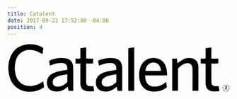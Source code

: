 ```yaml
---
title: Catalent
date: 2017-09-22 17:52:00 -04:00
position: 4
---
```


<svg version="1.1" id="Layer_1" xmlns="http://www.w3.org/2000/svg" xmlns:xlink="http://www.w3.org/1999/xlink" x="0px" y="0px"
	 viewBox="0 0 762 170" style="enable-background:new 0 0 762 170;" xml:space="preserve">
<g>
	<path d="M120,37.2c-8.2-3.9-15.9-8.6-24.3-11.2c-18.2-5.6-35.9-4.2-51.4,8.4c-9,7.3-13.9,17.3-16.5,28.4
		C23.8,80.4,24,97.9,30.3,115c8.3,22.5,28.2,33.2,51.5,31.5c13.9-1,26.2-6,37.6-13.7c0.7-0.4,1.3-0.8,2-1.2c0.2-0.1,0.4,0,1-0.1
		c0.9,6,2,12.1,2.7,18.2c0.1,0.9-1.2,2.3-2.2,2.9c-15.3,9.9-32.1,14.4-50.3,13.6c-14.4-0.6-27.8-4.6-39.5-13.1
		c-14.5-10.6-23-25.1-26.9-42.4C1.1,87.9,1.8,65.4,11.7,44C23,19.6,42.7,6.7,69.3,4.1c17.7-1.7,34.5,1.2,50.1,10.2
		c2.6,1.5,3.7,3.1,3.1,6.2C121.4,26.2,120.7,32,120,37.2z"/>
	<path d="M312.8,77.1c-0.9-5.5-1.8-10.6-2.5-15.7c-0.1-0.7,0.9-2,1.7-2.3c17.3-7.1,35.2-10.3,53.9-7.4c16.1,2.4,25.5,12.9,26.4,29.4
		c0.4,7.8,0.2,15.5,0.2,23.3c0,18.3,0,36.5,0,54.8c0,1.2,0,2.5,0,4.2c-5,0-9.8,0.1-14.6-0.1c-0.7,0-1.7-1.6-1.9-2.6
		c-0.8-3.8-1.3-7.7-2-12.1c-2.6,2.2-4.6,4.1-6.8,5.8c-13.4,10.4-28.4,14-44.8,9.4c-15.1-4.2-20.9-17.8-19.9-31.8
		c1.1-15.7,10.7-24.7,24.2-30.4c11.9-5,24.6-7.1,37.3-8.8c1.1-0.1,2.2-0.4,3.3-0.5c5.2-0.8,5.2-0.8,5.1-6.1
		C372.1,75,366,68.8,354.8,68c-13-0.9-25.2,2.4-37.1,7.1C316.2,75.7,314.8,76.3,312.8,77.1z M372.4,106.9
		c-6.2,0.9-11.8,1.6-17.3,2.6c-8.6,1.7-17.1,3.8-24.5,9c-6.8,4.7-9.9,13-7.6,20.4c2.1,6.7,7.8,10.3,16.8,10.1
		c12.7-0.2,22.7-6.3,31.6-14.7c0.5-0.5,0.9-1.4,1-2.1C372.4,124,372.4,115.8,372.4,106.9z"/>
	<path d="M145.3,77.1c-0.9-5.3-1.7-10.3-2.4-15.3c-0.1-0.8,0.8-2.3,1.6-2.6c17.1-7.2,34.9-10.2,53.5-7.6c15.9,2.2,26,12.7,26.6,28.8
		c0.6,14.6,0.3,29.3,0.4,43.9c0,11.8-0.1,23.7,0.1,35.5c0,3-0.9,3.9-3.8,3.7c-4-0.2-8.1-0.1-12.4-0.1c-0.8-4.8-1.6-9.5-2.5-14.9
		c-1.5,1.3-2.5,2.2-3.5,3.1c-13.4,12.1-28.9,16.8-46.5,12.6c-12.9-3.1-20.6-13.1-21.3-26.3c-0.9-17.7,6.8-29.3,24.2-36.4
		c11.9-4.8,24.4-7,37-8.8c1.1-0.2,2.2-0.3,3.3-0.5c5.5-0.9,5.5-0.9,5.3-6.5c-0.4-10.9-6.5-17-17.2-17.7c-13.9-1-26.7,2.8-39.3,7.9
		C147.3,76.3,146.5,76.6,145.3,77.1z M204.8,106.7c-7.6,1.3-14.7,2.2-21.7,3.7c-7.9,1.7-15.7,4.2-22,9.6c-5.8,4.9-7.9,12.8-5.4,19.6
		c2.3,6.1,7.6,9.3,15.7,9.3c13,0,23.3-5.9,32.3-14.7c0.6-0.6,1.1-1.8,1.1-2.7C204.8,123.7,204.8,115.7,204.8,106.7z"/>
	<path d="M546.4,110.2c-25.8,0-50.5,0-75.3,0c-1.2,20.3,9.3,40.5,36,38.3c12.1-1,22.5-5.8,32.1-12.9c1-0.7,2-1.4,3.5-2.4
		c0.9,5.8,1.9,11.2,2.5,16.6c0.1,0.9-1.1,2.3-2.1,3c-13.6,9.9-28.9,13.6-45.5,12.7c-14-0.7-26.1-5.6-35.2-16.6
		c-6.8-8.3-10-18.1-11.3-28.5c-1.6-13.2-1-26.3,3.8-38.9c13.8-36.1,54.3-36.8,72.8-21.6c9.8,8.1,14.7,18.9,16.8,31.1
		C545.5,97.1,545.7,103.4,546.4,110.2z M525,94.7c-1.4-17.3-10.5-28.1-25.7-28.4c-16.7-0.3-26.3,14.3-27.5,28.4
		C489.6,94.7,507.3,94.7,525,94.7z"/>
	<path d="M581.7,68.4c6-4.1,11.2-8.1,16.9-11.5c10-5.9,20.9-7.6,32.3-5.3c13.6,2.8,22,14,22.1,29.6c0.1,26.4,0,52.7,0,79.1
		c0,0.9-0.1,1.8-0.2,2.9c-6.6,0-13.1,0-19.9,0c0-1.3,0-2.4,0-3.5c0-23.7,0-47.3,0-71c0-16.5-10.6-24-26.3-18.4
		c-8.8,3.1-15.9,8.8-22.2,15.5c-0.8,0.8-1.1,2.4-1.1,3.7c-0.1,23.2-0.1,46.4-0.1,69.6c0,1.2,0,2.5,0,4c-6.7,0-13.1,0-19.8,0
		c0-36.6,0-73.1,0-110c5.1,0,10.2,0,15.6,0C579.9,58.1,580.7,63.1,581.7,68.4z"/>
	<path d="M292.9,52.9c0,5.7,0,10.9,0,16.6c-1.2,0.1-2.3,0.2-3.5,0.2c-5.7,0-11.5,0.1-17.2,0c-2.1,0-3,0.7-3,2.9
		c0.1,20.5-0.1,41,0.1,61.5c0.1,8.6,5,13,14.1,13.3c3.5,0.1,6.9,0,10.7,0c0.4,2.4,0.8,5.2,1.2,7.9c0.4,2.7,0.8,5.5,1.3,8.6
		c-10.5,1.4-20.6,2.2-30.5-0.8c-9.5-2.9-14.7-9.6-16.1-19.3c-0.4-2.9-0.6-5.8-0.6-8.7c-0.1-20.4,0-40.8,0-61.2c0-1.2,0-2.4,0-4.1
		c-5.6,0-11,0-16.6,0c0-5.8,0-11.1,0-16.9c5.3,0,10.7,0,16.4,0c0.1-1.6,0.2-2.8,0.2-4c0-9.6,0.1-19.2,0-28.7c0-2.2,0.4-3.1,2.9-3.4
		c5.5-0.6,10.9-1.6,16.8-2.5c0.1,1.3,0.2,2.5,0.3,3.7c0,10.5,0.1,21,0,31.4c0,2.7,0.8,3.5,3.4,3.4C279.2,52.7,285.8,52.9,292.9,52.9
		z"/>
	<path d="M697.3,14.4c0,12.8,0,25.4,0,38.4c8,0,15.7,0,23.8,0c0,5.3,0.1,10.3-0.1,15.2c0,0.6-1.8,1.7-2.8,1.7
		c-5.6,0.2-11.3,0.1-16.9,0.1c-1.2,0-2.4,0.1-3.9,0.2c0,1.3,0,2.3,0,3.3c0,19.8,0,39.7,0,59.5c0,9.8,4.6,14.5,14.5,14.7
		c3.3,0.1,6.7,0,10.4,0c0.8,5.2,1.7,10.7,2.6,16.5c-11,1.5-21.4,2.3-31.5-1.1c-9-3-13.7-9.8-15.1-19c-0.4-2.9-0.6-5.8-0.6-8.7
		c-0.1-20.1,0-40.1,0-60.2c0-5.2,0-5.2-5.4-5.2c-3,0-6.1,0.1-9.1-0.1c-0.8-0.1-2.2-1.1-2.2-1.7c-0.2-4.9-0.1-9.9-0.1-15.1
		c4.8,0,9.2-0.1,13.6,0c2.5,0.1,3.3-0.7,3.3-3.2c-0.1-9.8,0-19.6-0.1-29.4c0-2.2,0.4-3.2,2.9-3.4C685.9,16.3,691.4,15.3,697.3,14.4z
		"/>
	<path d="M433.5,14.4c0,2.2,0,4.2,0,6.2c0,46.1,0,92.2,0,138.3c0,4.5,0,4.5-4.4,4.5c-4.2,0-8.4-0.2-12.5,0c-3,0.2-3.5-1-3.5-3.7
		c0.1-10.4,0.1-20.7,0.1-31.1c0-35.7,0-71.5-0.1-107.2c0-3.1,0.8-4.3,4-4.6C422.5,16.4,427.8,15.3,433.5,14.4z"/>
	<path d="M738.7,146.2c2.4-4.5,6.7-4.5,10.9-4.1c4.3,0.4,7.2,3.1,8.5,7.1c1.4,4.4,1,8.8-2.1,12.4c-3,3.5-7.1,4.1-11.4,3.3
		c-4.2-0.8-7-3.4-8-7.4c-1-4-1.4-8.2,2.2-11.5c-0.5,1.4-1.1,2.7-1.5,4.1c-1.1,4.3-0.5,8.3,2.7,11.5c3.9,3.8,10.4,3.9,14.5,0.3
		c4-3.5,4.6-11,1.2-15.4c-3.2-4.2-9.8-5.2-14.3-2.2C740.5,144.9,739.6,145.6,738.7,146.2z"/>
	<path d="M751.4,159.6c-1.6-1.9-3.2-3.9-5.5-6.6c-0.4,2.9-0.7,4.6-0.9,6.3c-0.3,0-0.5,0-0.8-0.1c0-4,0-8,0-12.3
		c2.4,0,5.4-1.3,6.7,1.8c0.6,1.5-0.5,3.7-0.9,5.6c-0.3,0-0.6,0-0.9,0c1,1.5,2,3.1,3,4.6C751.9,159.2,751.6,159.4,751.4,159.6z
		 M743.8,150.1c1.6,1.4,2.6,2.9,3.2,2.7c1.1-0.3,2.1-1.5,3.1-2.3c-1-0.8-1.9-2-3-2.3C746.5,148,745.5,149.1,743.8,150.1z"/>
</g>
</svg>
